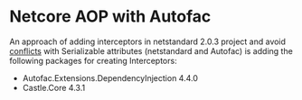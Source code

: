 # Netcore AOP with Autofac

An approach of adding interceptors in netstandard 2.0.3 project and avoid [conflicts](https://github.com/autofac/Autofac/issues/782) with Serializable attributes (netstandard and Autofac) is adding the following packages for creating Interceptors:

- Autofac.Extensions.DependencyInjection 4.4.0
- Castle.Core 4.3.1
